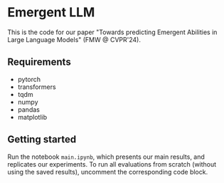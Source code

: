 # Emergent LLM

This is the code for our paper "Towards predicting Emergent Abilities in Large Language Models" (FMW @ CVPR'24).


## Requirements
- pytorch
- transformers
- tqdm
- numpy
- pandas
- matplotlib

## Getting started

Run the notebook ``main.ipynb``, which presents our main results, and replicates our experiments. To run all evaluations from scratch (without using the saved results), uncomment the corresponding code block. 